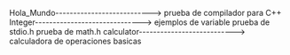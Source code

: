 Hola_Mundo---------------------------> prueba de compilador para C++
Integer------------------------------> ejemplos de variable 
                                       prueba de stdio.h
                                       prueba de math.h
calculator---------------------------> calculadora de operaciones basicas
                                       